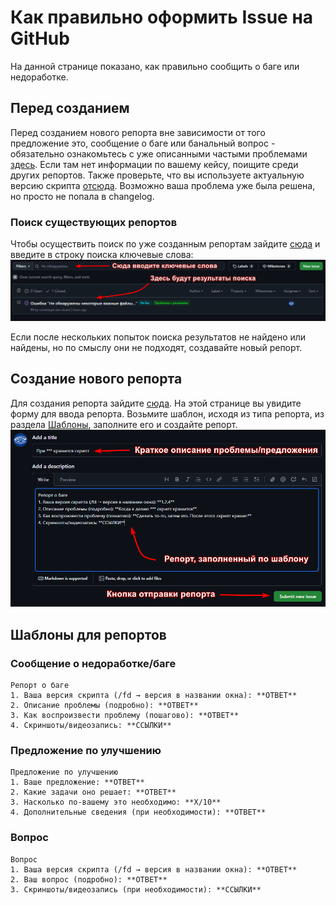 # Как правильно оформить Issue на GitHub
На данной странице показано, как правильно сообщить о баге или недоработке.

## Перед созданием
Перед созданием нового репорта вне зависимости от того предложение это, сообщение о баге или банальный вопрос - обязательно ознакомьтесь с уже описанными частыми проблемами [здесь](/PROBLEMS.md). Если там нет информации по вашему кейсу, поищите среди других репортов. Также проверьте, что вы используете актуальную версию скрипта [отсюда](https://github.com/romanespit/Fire-Department-Helper/releases/latest). Возможно ваша проблема уже была решена, но просто не попала в changelog. 

### Поиск существующих репортов
Чтобы осуществить поиск по уже созданным репортам зайдите [сюда](https://github.com/romanespit/Fire-Department-Helper/issues) и введите в строку поиска ключевые слова:
![Поиск по существующим репортам](/docs/issue-searching.png)

Если после нескольких попыток поиска результатов не найдено или найдены, но по смыслу они не подходят, создавайте новый репорт.

## Создание нового репорта
Для создания репорта зайдите [сюда](https://github.com/romanespit/Fire-Department-Helper/issues/new). На этой странице вы увидите форму для ввода репорта. Возьмите шаблон, исходя из типа репорта, из раздела [Шаблоны](#шаблоны-для-репортов), заполните его и создайте репорт.
![Страница создания репорта](/docs/new-issue-form.png)

## Шаблоны для репортов
### Сообщение о недоработке/баге
```
Репорт о баге
1. Ваша версия скрипта (/fd → версия в названии окна): **ОТВЕТ**
2. Описание проблемы (подробно): **ОТВЕТ**
3. Как воспроизвести проблему (пошагово): **ОТВЕТ**
4. Скриншоты/видеозапись: **ССЫЛКИ**
```
### Предложение по улучшению
```
Предложение по улучшению
1. Ваше предложение: **ОТВЕТ**
2. Какие задачи оно решает: **ОТВЕТ**
3. Насколько по-вашему это необходимо: **X/10**
4. Дополнительные сведения (при необходимости): **ОТВЕТ**
```
### Вопрос
```
Вопрос
1. Ваша версия скрипта (/fd → версия в названии окна): **ОТВЕТ**
2. Ваш вопрос (подробно): **ОТВЕТ**
3. Скриншоты/видеозапись (при необходимости): **ССЫЛКИ**
```